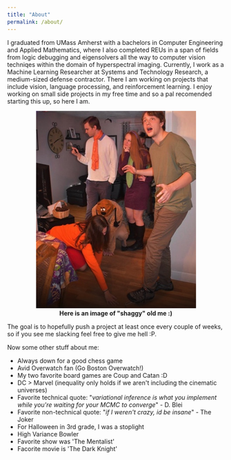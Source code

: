 ```yaml
---
title: "About"
permalink: /about/
---
```


I graduated from UMass Amherst with a bachelors in Computer Engineering and Applied Mathematics, where I also completed REUs in a span of fields from logic debugging and eigensolvers all the way to computer vision techniqes within the domain of hyperspectral imaging. Currently, I work as a Machine Learning Researcher at Systems and Technology Research, a medium-sized defense contractor. There I am working on projects that include vision, language processing, and reinforcement learning. I enjoy working on small side projects in my free time and so a pal recomended starting this up, so here I am.  
  
<p align="center">
  <img src="/images/other/im_shaggy.png">
  <br><b>Here is an image of "shaggy" old me :)</b>
</p>  
  
The goal is to hopefully push a project at least once every couple of weeks, so if you see me slacking feel free to give me hell :P.  

Now some other stuff about me:  
   - Always down for a good chess game
   - Avid Overwatch fan (Go Boston Overwatch!)
   - My two favorite board games are Coup and Catan :D
   - DC > Marvel (inequality only holds if we aren't including the cinematic universes)
   - Favorite technical quote: "*variational inference is what you implement while you're waiting for your MCMC to converge*" - D. Blei
   - Favorite non-technical quote: "*if I weren't crazy, id be insane*" - The Joker
   - For Halloween in 3rd grade, I was a stoplight     
   - High Variance Bowler  
   - Favorite show was 'The Mentalist'
   - Facorite movie is 'The Dark Knight'
